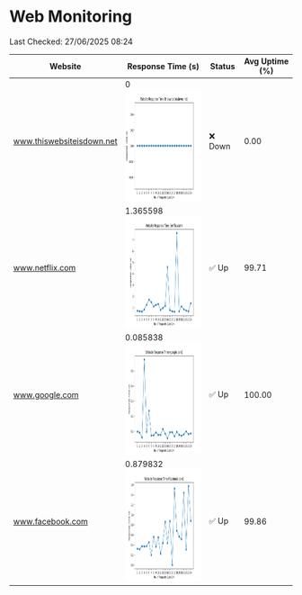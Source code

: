 # Web Monitoring

Last Checked: 27/06/2025 08:24

| Website | Response Time (s) | Status | Avg Uptime (%) |
|---------|-------------------|--------|----------------|
| www.thiswebsiteisdown.net | 0 <br> <img src="graph/thiswebsiteisdown.net.png" alt="Graph" width="200" height="200">  | ❌ Down | 0.00 |
| www.netflix.com | 1.365598 <br> <img src="graph/netflix.com.png" alt="Graph" width="200" height="200">  | ✅ Up | 99.71 |
| www.google.com | 0.085838 <br> <img src="graph/google.com.png" alt="Graph" width="200" height="200">  | ✅ Up | 100.00 |
| www.facebook.com | 0.879832 <br> <img src="graph/facebook.com.png" alt="Graph" width="200" height="200">  | ✅ Up | 99.86 |
